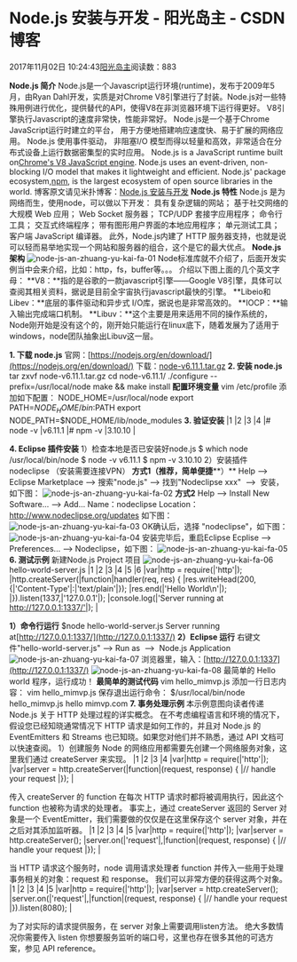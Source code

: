 
# Node.js 安装与开发 - 阳光岛主 - CSDN博客

2017年11月02日 10:24:43[阳光岛主](https://me.csdn.net/sunboy_2050)阅读数：883



**Node.js 简介**
Node.js是一个Javascript运行环境(runtime)，发布于2009年5月，由Ryan Dahl开发，实质是对Chrome V8引擎进行了封装。Node.js对一些特殊用例进行优化，提供替代的API，使得V8在非浏览器环境下运行得更好。
V8引擎执行Javascript的速度非常快，性能非常好。
Node.js是一个基于Chrome JavaScript运行时建立的平台， 用于方便地搭建响应速度快、易于扩展的网络应用。
Node.js 使用事件驱动， 非阻塞I/O 模型而得以轻量和高效，非常适合在分布式设备上运行数据密集型的实时应用。
Node.js is a JavaScript runtime built on[Chrome's V8 JavaScript engine](https://developers.google.com/v8/). Node.js uses an event-driven, non-blocking I/O model that makes it lightweight and efficient. Node.js' package ecosystem,[npm](https://www.npmjs.com/), is the largest ecosystem of open source libraries in the world.
博客原文请见米扑博客：[Node.js 安装与开发](https://blog.mimvp.com/2017/10/node-js-an-zhuang-yu-kai-fa/)
**Node.js 特性**
Node.js 是为网络而生，使用node，可以做以下开发：
具有复杂逻辑的网站；
基于社交网络的大规模 Web 应用；
Web Socket 服务器；
TCP/UDP 套接字应用程序；
命令行工具；
交互式终端程序；
带有图形用户界面的本地应用程序；
单元测试工具；
客户端 JavaScript 编译器。
此外，Node.js内建了 HTTP 服务器支持，也就是说可以轻而易举地实现一个网站和服务器的组合，这个是它的最大优点。
**Node.js 架构**
![node-js-an-zhuang-yu-kai-fa-01](https://blog.mimvp.com/wp-content/uploads/2017/10/node-js-an-zhuang-yu-kai-fa-01.png)
Node标准库就不介绍了，后面开发实例当中会来介绍，比如：http，fs，buffer等。。。
介绍以下图上面的几个英文字母：
**V8：**指的是谷歌的一款javascript引擎——Google V8引擎，具体可以查阅其相关资料，据说是目前全宇宙执行javascript最快的引擎。
**Libeio和Libev：**底层的事件驱动和异步式 I/O库，据说也是非常高效的。
**IOCP：**输入输出完成端口机制。
**Libuv：**这个主要是用来适用不同的操作系统的，Node刚开始是没有这个的，刚开始只能运行在linux底下，随着发展为了适用于windows，node团队抽象出Libuv这一层。

**1. 下载 node.js**
官网：[https://nodejs.org/en/download/](https://nodejs.org/en/download/)
下载：[node-v6.11.1.tar.gz](https://nodejs.org/dist/v6.11.1/node-v6.11.1.tar.gz)
**2. 安装 node.js**
tar zxvf node-v6.11.1.tar.gz
cd node-v6.11.1/
./configure --prefix=/usr/local/node
make && make install
**配置环境变量**
vim /etc/profile
添加如下配置：
NODE_HOME=/usr/local/node
export PATH=$NODE_HOME/bin:$PATH
export NODE_PATH=$NODE_HOME/lib/node_modules
**3. 验证安装**
|1
|2
|3
|4
|\# node -v
|v6.11.1
|\# npm -v
|3.10.10
|

**4. Eclipse 插件安装**
1）检查本地是否已安装好node.js
$ which node
/usr/local/bin/node
$ node -v
v6.11.1
$ npm -v
3.10.10
2）安装插件 nodeclipse （安装需要连接VPN）
**方式1（****推荐****，简单便捷****）**
Help —> Eclipse Marketplace —> 搜索"node.js" —> 找到"Nodeclipse xxx"  —>  安装，如下图：
![node-js-an-zhuang-yu-kai-fa-02](https://blog.mimvp.com/wp-content/uploads/2017/10/node-js-an-zhuang-yu-kai-fa-02.png)
**方式2**
Help —> Install New Software... —> Add...
Name：nodeclipse
Location：http://www.nodeclipse.org/updates
如下图：
![node-js-an-zhuang-yu-kai-fa-03](https://blog.mimvp.com/wp-content/uploads/2017/10/node-js-an-zhuang-yu-kai-fa-03.png)
OK确认后，选择 "nodeclipse"，如下图：
![node-js-an-zhuang-yu-kai-fa-04](https://blog.mimvp.com/wp-content/uploads/2017/10/node-js-an-zhuang-yu-kai-fa-04.png)
安装完毕后，重启Eclipse
Ecplise —> Preferences... —> Nodeclipse，如下图：
![node-js-an-zhuang-yu-kai-fa-05](https://blog.mimvp.com/wp-content/uploads/2017/10/node-js-an-zhuang-yu-kai-fa-05.png)
**6. 测试示例**
新建Node.js Project 项目
![node-js-an-zhuang-yu-kai-fa-06](https://blog.mimvp.com/wp-content/uploads/2017/10/node-js-an-zhuang-yu-kai-fa-06.png)
hello-world-server.js
|1
|2
|3
|4
|5
|6
|var|http = require(|'http'|);
|http.createServer(|function|handler(req, res) {
|res.writeHead(200, {|'Content-Type'|:|'text/plain'|});
|res.end(|'Hello World\n'|);
|}).listen(1337,|'127.0.0.1'|);
|console.log(|'Server running at http://127.0.0.1:1337/'|);
|

**1）命令行运行**
$node hello-world-server.js
Server running at[http://127.0.0.1:1337/](http://127.0.0.1:1337/)
**2）Eclipse 运行**
右键文件"hello-world-server.js" —> Run as  —>  Node.js Application
![node-js-an-zhuang-yu-kai-fa-07](https://blog.mimvp.com/wp-content/uploads/2017/10/node-js-an-zhuang-yu-kai-fa-07.png)
浏览器里，输入：[http://127.0.0.1:1337](http://127.0.0.1:1337/)
![node-js-an-zhuang-yu-kai-fa-08](https://blog.mimvp.com/wp-content/uploads/2017/10/node-js-an-zhuang-yu-kai-fa-08.png)
最简单的 Hello world 程序，运行成功！
**最简单的测试代码**
vim hello_mimvp.js
添加一行日志内容：
vim hello_mimvp.js
保存退出运行命令：
$/usr/local/bin/node hello_mimvp.js
hello mimvp.com
**7. 事务处理示例**
本示例意图向读者传递 Node.js 关于 HTTP 处理过程的详实概念。
在不考虑编程语言和环境的情况下，假设您已经知晓通常情况下 HTTP 请求是如何工作的，并且对 Node.js 的 EventEmitters 和 Streams 也已知晓。如果您对他们并不熟悉，通过 API 文档可以快速查阅。
1）创建服务
Node 的网络应用都需要先创建一个网络服务对象，这里我们通过 createServer 来实现。
|1
|2
|3
|4
|var|http = require(|'http'|);
|var|server = http.createServer(|function|(request, response) {
|// handle your request
|});
|

传入 createServer 的 function 在每次 HTTP 请求时都将被调用执行，因此这个 function 也被称为请求的处理者。
事实上，通过 createServer 返回的 Server 对象是一个 EventEmitter，我们需要做的仅仅是在这里保存这个 server 对象，并在之后对其添加监听器。
|1
|2
|3
|4
|5
|var|http = require(|'http'|);
|var|server = http.createServer();
|server.on(|'request'|,|function|(request, response) {
|// handle your request
|});
|

当 HTTP 请求这个服务时，node 调用请求处理者 function 并传入一些用于处理事务相关的对象：request 和 response。
我们可以非常方便的获得这两个对象。
|1
|2
|3
|4
|5
|var|http = require(|'http'|);
|var|server = http.createServer();
|server.on(|'request'|,|function|(request, response) {
|// handle your request
|}).listen(8080);
|

为了对实际的请求提供服务，在 server 对象上需要调用listen方法。
绝大多数情况你需要传入 listen 你想要服务监听的端口号，这里也存在很多其他的可选方案，参见 API reference。



